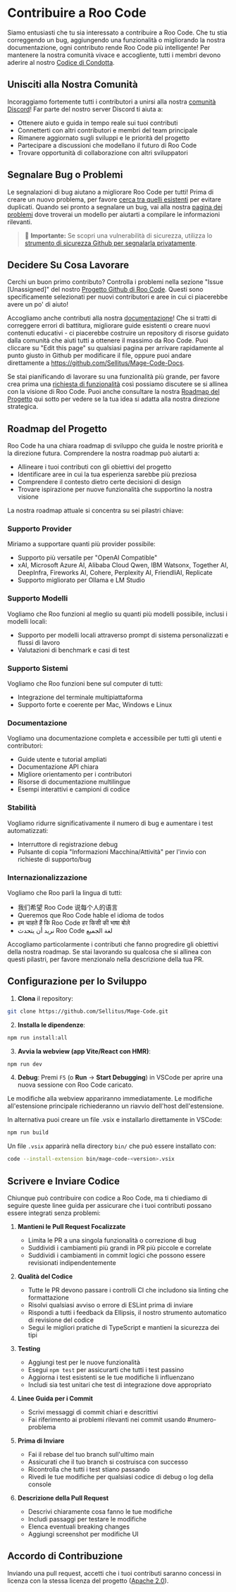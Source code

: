 # Contribuire a Roo Code

Siamo entusiasti che tu sia interessato a contribuire a Roo Code. Che tu stia correggendo un bug, aggiungendo una funzionalità o migliorando la nostra documentazione, ogni contributo rende Roo Code più intelligente! Per mantenere la nostra comunità vivace e accogliente, tutti i membri devono aderire al nostro [Codice di Condotta](CODE_OF_CONDUCT.md).

## Unisciti alla Nostra Comunità

Incoraggiamo fortemente tutti i contributori a unirsi alla nostra [comunità Discord](https://discord.gg/magecode)! Far parte del nostro server Discord ti aiuta a:

- Ottenere aiuto e guida in tempo reale sui tuoi contributi
- Connetterti con altri contributori e membri del team principale
- Rimanere aggiornato sugli sviluppi e le priorità del progetto
- Partecipare a discussioni che modellano il futuro di Roo Code
- Trovare opportunità di collaborazione con altri sviluppatori

## Segnalare Bug o Problemi

Le segnalazioni di bug aiutano a migliorare Roo Code per tutti! Prima di creare un nuovo problema, per favore [cerca tra quelli esistenti](https://github.com/Sellitus/Mage-Code/issues) per evitare duplicati. Quando sei pronto a segnalare un bug, vai alla nostra [pagina dei problemi](https://github.com/Sellitus/Mage-Code/issues/new/choose) dove troverai un modello per aiutarti a compilare le informazioni rilevanti.

<blockquote class='warning-note'>
     🔐 <b>Importante:</b> Se scopri una vulnerabilità di sicurezza, utilizza lo <a href="https://github.com/Sellitus/Mage-Code/security/advisories/new">strumento di sicurezza Github per segnalarla privatamente</a>.
</blockquote>

## Decidere Su Cosa Lavorare

Cerchi un buon primo contributo? Controlla i problemi nella sezione "Issue [Unassigned]" del nostro [Progetto Github di Roo Code](https://github.com/orgs/Sellitus/projects/1). Questi sono specificamente selezionati per nuovi contributori e aree in cui ci piacerebbe avere un po' di aiuto!

Accogliamo anche contributi alla nostra [documentazione](https://docs.magecode.com/)! Che si tratti di correggere errori di battitura, migliorare guide esistenti o creare nuovi contenuti educativi - ci piacerebbe costruire un repository di risorse guidato dalla comunità che aiuti tutti a ottenere il massimo da Roo Code. Puoi cliccare su "Edit this page" su qualsiasi pagina per arrivare rapidamente al punto giusto in Github per modificare il file, oppure puoi andare direttamente a https://github.com/Sellitus/Mage-Code-Docs.

Se stai pianificando di lavorare su una funzionalità più grande, per favore crea prima una [richiesta di funzionalità](https://github.com/Sellitus/Mage-Code/discussions/categories/feature-requests?discussions_q=is%3Aopen+category%3A%22Feature+Requests%22+sort%3Atop) così possiamo discutere se si allinea con la visione di Roo Code. Puoi anche consultare la nostra [Roadmap del Progetto](#roadmap-del-progetto) qui sotto per vedere se la tua idea si adatta alla nostra direzione strategica.

## Roadmap del Progetto

Roo Code ha una chiara roadmap di sviluppo che guida le nostre priorità e la direzione futura. Comprendere la nostra roadmap può aiutarti a:

- Allineare i tuoi contributi con gli obiettivi del progetto
- Identificare aree in cui la tua esperienza sarebbe più preziosa
- Comprendere il contesto dietro certe decisioni di design
- Trovare ispirazione per nuove funzionalità che supportino la nostra visione

La nostra roadmap attuale si concentra su sei pilastri chiave:

### Supporto Provider

Miriamo a supportare quanti più provider possibile:

- Supporto più versatile per "OpenAI Compatible"
- xAI, Microsoft Azure AI, Alibaba Cloud Qwen, IBM Watsonx, Together AI, DeepInfra, Fireworks AI, Cohere, Perplexity AI, FriendliAI, Replicate
- Supporto migliorato per Ollama e LM Studio

### Supporto Modelli

Vogliamo che Roo funzioni al meglio su quanti più modelli possibile, inclusi i modelli locali:

- Supporto per modelli locali attraverso prompt di sistema personalizzati e flussi di lavoro
- Valutazioni di benchmark e casi di test

### Supporto Sistemi

Vogliamo che Roo funzioni bene sul computer di tutti:

- Integrazione del terminale multipiattaforma
- Supporto forte e coerente per Mac, Windows e Linux

### Documentazione

Vogliamo una documentazione completa e accessibile per tutti gli utenti e contributori:

- Guide utente e tutorial ampliati
- Documentazione API chiara
- Migliore orientamento per i contributori
- Risorse di documentazione multilingue
- Esempi interattivi e campioni di codice

### Stabilità

Vogliamo ridurre significativamente il numero di bug e aumentare i test automatizzati:

- Interruttore di registrazione debug
- Pulsante di copia "Informazioni Macchina/Attività" per l'invio con richieste di supporto/bug

### Internazionalizzazione

Vogliamo che Roo parli la lingua di tutti:

- 我们希望 Roo Code 说每个人的语言
- Queremos que Roo Code hable el idioma de todos
- हम चाहते हैं कि Roo Code हर किसी की भाषा बोले
- نريد أن يتحدث Roo Code لغة الجميع

Accogliamo particolarmente i contributi che fanno progredire gli obiettivi della nostra roadmap. Se stai lavorando su qualcosa che si allinea con questi pilastri, per favore menzionalo nella descrizione della tua PR.

## Configurazione per lo Sviluppo

1. **Clona** il repository:

```sh
git clone https://github.com/Sellitus/Mage-Code.git
```

2. **Installa le dipendenze**:

```sh
npm run install:all
```

3. **Avvia la webview (app Vite/React con HMR)**:

```sh
npm run dev
```

4. **Debug**:
   Premi `F5` (o **Run** → **Start Debugging**) in VSCode per aprire una nuova sessione con Roo Code caricato.

Le modifiche alla webview appariranno immediatamente. Le modifiche all'estensione principale richiederanno un riavvio dell'host dell'estensione.

In alternativa puoi creare un file .vsix e installarlo direttamente in VSCode:

```sh
npm run build
```

Un file `.vsix` apparirà nella directory `bin/` che può essere installato con:

```sh
code --install-extension bin/mage-code-<version>.vsix
```

## Scrivere e Inviare Codice

Chiunque può contribuire con codice a Roo Code, ma ti chiediamo di seguire queste linee guida per assicurare che i tuoi contributi possano essere integrati senza problemi:

1. **Mantieni le Pull Request Focalizzate**

    - Limita le PR a una singola funzionalità o correzione di bug
    - Suddividi i cambiamenti più grandi in PR più piccole e correlate
    - Suddividi i cambiamenti in commit logici che possono essere revisionati indipendentemente

2. **Qualità del Codice**

    - Tutte le PR devono passare i controlli CI che includono sia linting che formattazione
    - Risolvi qualsiasi avviso o errore di ESLint prima di inviare
    - Rispondi a tutti i feedback da Ellipsis, il nostro strumento automatico di revisione del codice
    - Segui le migliori pratiche di TypeScript e mantieni la sicurezza dei tipi

3. **Testing**

    - Aggiungi test per le nuove funzionalità
    - Esegui `npm test` per assicurarti che tutti i test passino
    - Aggiorna i test esistenti se le tue modifiche li influenzano
    - Includi sia test unitari che test di integrazione dove appropriato

4. **Linee Guida per i Commit**

    - Scrivi messaggi di commit chiari e descrittivi
    - Fai riferimento ai problemi rilevanti nei commit usando #numero-problema

5. **Prima di Inviare**

    - Fai il rebase del tuo branch sull'ultimo main
    - Assicurati che il tuo branch si costruisca con successo
    - Ricontrolla che tutti i test stiano passando
    - Rivedi le tue modifiche per qualsiasi codice di debug o log della console

6. **Descrizione della Pull Request**
    - Descrivi chiaramente cosa fanno le tue modifiche
    - Includi passaggi per testare le modifiche
    - Elenca eventuali breaking changes
    - Aggiungi screenshot per modifiche UI

## Accordo di Contribuzione

Inviando una pull request, accetti che i tuoi contributi saranno concessi in licenza con la stessa licenza del progetto ([Apache 2.0](../LICENSE)).
